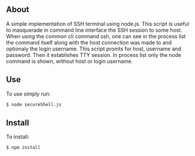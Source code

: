 ## About
A simple implementation of SSH terminal using node.js. This script is useful to masquerade in command line interface the SSH session to some host. 
When using the common cli command ssh, one can see in the process list the command itself along with the host connection was made to and optionaly the login username. 
This script promts for host, username and password. Then it establishes TTY session. In process list only the node command is shown, without host or login username.

## Use
To use simply run:
```sh
$ node secureShell.js
```

## Install
To install: 
```sh
$ npm install 
```
